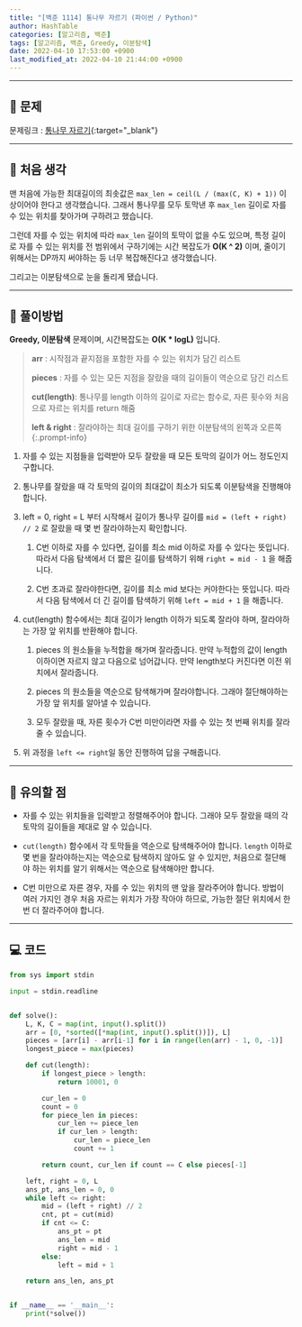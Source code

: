 ```yaml
---
title: "[백준 1114] 통나무 자르기 (파이썬 / Python)"
author: HashTable
categories: [알고리즘, 백준]
tags: [알고리즘, 백준, Greedy, 이분탐색]
date: 2022-04-10 17:53:00 +0900
last_modified_at: 2022-04-10 21:44:00 +0900
---
```



---
## 📑 문제

문제링크 : [통나무 자르기](https://www.acmicpc.net/problem/1114){:target="_blank"}

---
## 🤔 처음 생각

맨 처음에 가능한 최대길이의 최솟값은 `max_len = ceil(L / (max(C, K) + 1))` 이상이어야 한다고 생각했습니다. 그래서 통나무를 모두 토막낸 후 `max_len` 길이로 자를 수 있는 위치를 찾아가며 구하려고 했습니다.

그런데 자를 수 있는 위치에 따라 `max_len` 길이의 토막이 없을 수도 있으며, 특정 길이로 자를 수 있는 위치를 전 범위에서 구하기에는 시간 복잡도가 **O(K ^ 2)** 이며, 줄이기 위해서는 DP까지 써야하는 등 너무 복잡해진다고 생각했습니다.

그리고는 이분탐색으로 눈을 돌리게 됐습니다.

---

## 🎯 풀이방법

**Greedy, 이분탐색** 문제이며, 시간복잡도는 **O(K * logL)** 입니다.

> **arr** : 시작점과 끝지점을 포함한 자를 수 있는 위치가 담긴 리스트
>
> **pieces** : 자를 수 있는 모든 지점을 잘랐을 때의 길이들이 역순으로 담긴 리스트
>
> **cut(length)**: 통나무를 length 이하의 길이로 자르는 함수로, 자른 횟수와 처음으로 자르는 위치를 return 해줌
>
> **left & right** : 잘라야하는 최대 길이를 구하기 위한 이분탐색의 왼쪽과 오른쪽
{:.prompt-info}

1. 자를 수 있는 지점들을 입력받아 모두 잘랐을 때 모든 토막의 길이가 어느 정도인지 구합니다.

2. 통나무를 잘랐을 때 각 토막의 길이의 최대값이 최소가 되도록 이분탐색을 진행해야 합니다.

3. left = 0, right = L 부터 시작해서 길이가 통나무 길이를 `mid = (left + right) // 2` 로 잘랐을 때 몇 번 잘라야하는지 확인합니다.

    1. C번 이하로 자를 수 있다면, 길이를 최소 mid 이하로 자를 수 있다는 뜻입니다. 따라서 다음 탐색에서 더 짧은 길이를 탐색하기 위해 `right = mid - 1` 을 해줍니다.

    2. C번 초과로 잘라야한다면, 길이를 최소 mid 보다는 커야한다는 뜻입니다. 따라서 다음 탐색에서 더 긴 길이를 탐색하기 위해 `left = mid + 1` 을 해줍니다.

4. cut(length) 함수에서는 최대 길이가 length 이하가 되도록 잘라야 하며, 잘라야하는 가장 앞 위치를 반환해야 합니다.

   1. pieces 의 원소들을 누적합을 해가며 잘라줍니다. 만약 누적합의 값이 length 이하이면 자르지 않고 다음으로 넘어갑니다. 만약 length보다 커진다면 이전 위치에서 잘라줍니다.

   2. pieces 의 원소들을 역순으로 탐색해가며 잘라야합니다. 그래야 절단해야하는 가장 앞 위치를 알아낼 수 있습니다.

   3. 모두 잘랐을 때, 자른 횟수가 C번 미만이라면 자를 수 있는 첫 번째 위치를 잘라줄 수 있습니다.

5. 위 과정을 `left <= right`일 동안 진행하여 답을 구해줍니다.

---
## 🔎 유의할 점

* 자를 수 있는 위치들을 입력받고 정렬해주어야 합니다. 그래야 모두 잘랐을 때의 각 토막의 길이들을 제대로 알 수 있습니다.

* `cut(length)` 함수에서 각 토막들을 역순으로 탐색해주어야 합니다. `length` 이하로 몇 번을 잘라야하는지는 역순으로 탐색하지 않아도 알 수 있지만, 처음으로 절단해야 하는 위치를 알기 위해서는 역순으로 탐색해야만 합니다.

* C번 미만으로 자른 경우, 자를 수 있는 위치의 맨 앞을 잘라주어야 합니다. 방법이 여러 가지인 경우 처음 자르는 위치가 가장 작아야 하므로, 가능한 절단 위치에서 한 번 더 잘라주어야 합니다.

---

## 💻 코드

```python
from sys import stdin

input = stdin.readline


def solve():
    L, K, C = map(int, input().split())
    arr = [0, *sorted([*map(int, input().split())]), L]
    pieces = [arr[i] - arr[i-1] for i in range(len(arr) - 1, 0, -1)]
    longest_piece = max(pieces)

    def cut(length):
        if longest_piece > length:
            return 10001, 0

        cur_len = 0
        count = 0
        for piece_len in pieces:
            cur_len += piece_len
            if cur_len > length:
                cur_len = piece_len
                count += 1

        return count, cur_len if count == C else pieces[-1]

    left, right = 0, L
    ans_pt, ans_len = 0, 0
    while left <= right:
        mid = (left + right) // 2
        cnt, pt = cut(mid)
        if cnt <= C:
            ans_pt = pt
            ans_len = mid
            right = mid - 1
        else:
            left = mid + 1

    return ans_len, ans_pt


if __name__ == '__main__':
    print(*solve())

```
